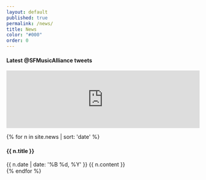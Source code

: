 ```yaml
---
layout: default
published: true
permalink: /news/
title: News
color: "#000"
order: 0
---
```


<article>
<h4> Latest @SFMusicAlliance tweets </h4>
<script src="https://snapwidget.com/js/snapwidget.js"></script>
<iframe src="https://snapwidget.com/embed/238774" class="snapwidget-widget" allowTransparency="true" frameborder="0" scrolling="no" style="border:none; overflow:hidden; width:100%; "></iframe>
</article>

{% for n in site.news  | sort: 'date' %}
<article>
  <h4> {{ n.title }} </h4>
  <date>{{ n.date | date: '%B %d, %Y' }}</date>
  {{ n.content }}
</article>
{% endfor %}

